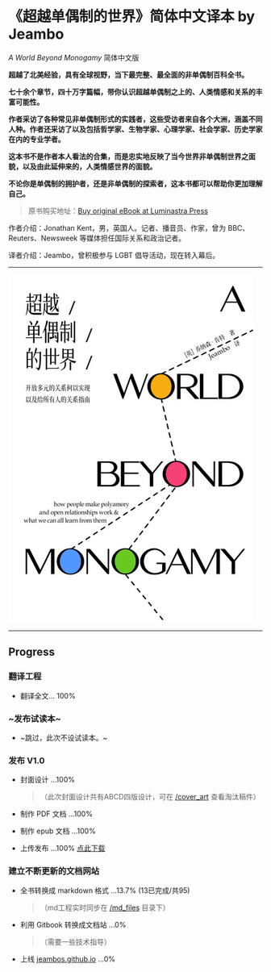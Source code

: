 # 《超越单偶制的世界》简体中文译本 by Jeambo

*A World Beyond Monogamy* 简体中文版

**超越了北美经验，具有全球视野，当下最完整、最全面的非单偶制百科全书。**

**七十余个章节，四十万字篇幅，带你认识超越单偶制之上的、人类情感和关系的丰富可能性。**

**作者采访了各种常见非单偶制形式的实践者，这些受访者来自各个大洲，涵盖不同人种。作者还采访了以及包括哲学家、生物学家、心理学家、社会学家、历史学家在内的专业学者。**

**这本书不是作者本人看法的合集，而是忠实地反映了当今世界非单偶制世界之面貌，以及由此延伸来的，人类情感世界的面貌。**

**不论你是单偶制的拥护者，还是非单偶制的探索者，这本书都可以帮助你更加理解自己。**

> 原书购买地址：[Buy original eBook at Luminastra Press](https://luminastra-press.com/store/index.php?route=product/product&path=57&product_id=60)

作者介绍：Jonathan Kent，男，英国人。记者、播音员、作家，曾为 BBC、Reuters、Newsweek 等媒体担任国际关系和政治记者。

译者介绍：Jeambo，曾积极参与 LGBT 倡导活动，现在转入幕后。

***

![cover_thumb](https://raw.githubusercontent.com/jeambos/awbm_zh-CN/refs/heads/main/cover_art/thumb.jpg "超越单偶制的世界（正式封面）")

***

## Progress

### 翻译工程

- 翻译全文... 100%

### ~发布试读本~

- ~跳过，此次不设试读本。~

### 发布 V1.0

- 封面设计 ...100% 

  > （此次封面设计共有ABCD四版设计，可在 [/cover_art](https://github.com/jeambos/awbm_zh-CN/tree/main/cover_art) 查看淘汰稿件）

- 制作 PDF 文档 ...100%

- 制作 epub 文档 ...100%

- 上传发布 ...100% [点此下载](https://github.com/jeambos/awbm_zh-CN/releases)

### 建立不断更新的文档网站

- 全书转换成 markdown 格式 ...13.7% (13已完成/共95) 

  > （md工程实时同步在 [/md_files](https://github.com/jeambos/awbm_zh-CN/tree/main/md_files) 目录下）

- 利用 Gitbook 转换成文档站 ...0%

  > （需要一些技术指导）

- 上线 [jeambos.github.io](https://jeambos.github.io/)  ...0%
